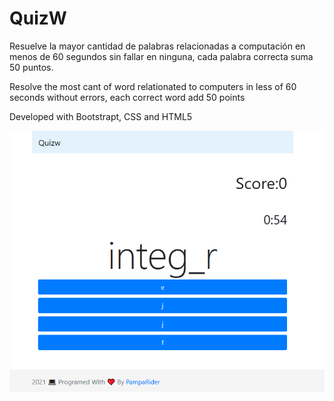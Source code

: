 # QuizW
Resuelve la mayor cantidad de palabras relacionadas a computación en menos de 60 segundos sin fallar en ninguna, cada palabra correcta suma 50 puntos.


Resolve the most cant of word relationated to computers in less of 60 seconds without errors, each correct word add 50 points

Developed with Bootstrapt, CSS and HTML5

<img src="2021-01-18.png">
